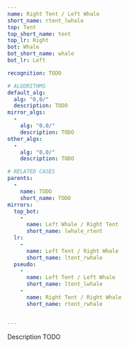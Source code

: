 ```yaml
---
name: Right Tent / Left Whale
short_name: rtent_lwhale
top: Tent
top_short_name: tent
top_lr: Right
bot: Whale
bot_short_name: whale
bot_lr: Left

recognition: TODO

# ALGORITHMS
default_alg:
  alg: "0,0/"
  description: TODO
mirror_algs:
  -
    alg: "0,0/"
    description: TODO
other_algs:
  -
    alg: "0,0/"
    description: TODO

# RELATED CASES
parents:
  -
    name: TODO
    short_name: TODO
mirrors:
  top_bot:
    -
      name: Left Whale / Right Tent
      short_name: lwhale_rtent
  lr:
    -
      name: Left Tent / Right Whale
      short_name: ltent_rwhale
  pseudo:
    -
      name: Left Tent / Left Whale
      short_name: ltent_lwhale
    -
      name: Right Tent / Right Whale
      short_name: rtent_rwhale


---
```


Description TODO

